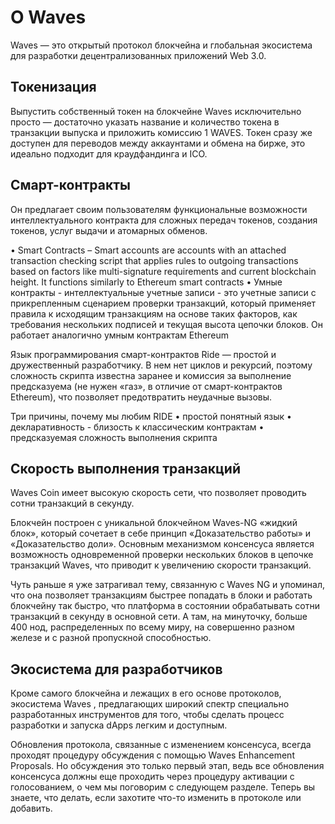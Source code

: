 # О Waves

Waves — это открытый протокол блокчейна и глобальная экосистема для разработки децентрализованных приложений Web 3.0.

## Токенизация

Выпустить собственный токен на блокчейне Waves исключительно просто — достаточно указать название и количество токена в транзакции выпуска и приложить комиссию 1 WAVES. Токен сразу же доступен для переводов между аккаунтами и обмена на бирже, это идеально подходит для краудфандинга и ICO.

## Смарт-контракты

Он предлагает своим пользователям функциональные возможности интеллектуального контракта для сложных передач токенов, создания токенов, услуг выдачи и атомарных обменов.

 • Smart Contracts – Smart accounts are accounts with an attached transaction checking script that applies rules to outgoing transactions based on factors like multi-signature requirements and current blockchain height. It functions similarly to Ethereum smart contracts
• Умные контракты - интеллектуальные учетные записи - это учетные записи с прикрепленным сценарием проверки транзакций, который применяет правила к исходящим транзакциям на основе таких факторов, как требования нескольких подписей и текущая высота цепочки блоков. Он работает аналогично умным контрактам Ethereum

Язык программирования смарт-контрактов Ride — простой и дружественный разработчику. В нем нет циклов и рекурсий, поэтому сложность скрипта известна заранее и комиссия за выполнение предсказуема (не нужен «газ», в отличие от смарт-контрактов Ethereum), что позволяет предотвратить неудачные вызовы.

Три причины, почему мы любим
RIDE
• простой понятный язык
• декларативность - близость к классическим
контрактам
• предсказуемая сложность выполнения скрипта

## Скорость выполнения транзакций

 Waves Coin имеет высокую скорость сети, что позволяет проводить сотни транзакций в секунду.

Блокчейн построен с уникальной блокчейном Waves-NG «жидкий блок», который сочетает в себе принцип «Доказательство работы» и «Доказательство доли». Основным механизмом консенсуса является возможность одновременной проверки нескольких блоков в цепочке транзакций Waves, что приводит к увеличению скорости транзакций. 


Чуть раньше я уже затрагивал тему, связанную с Waves NG и упоминал, что она позволяет транзакциям быстрее попадать в блоки и работать блокчейну так быстро, что платформа в состоянии обрабатывать сотни транзакций в секунду в основной сети. А там, на минуточку, больше 400 нод, распределенных по всему миру, на совершенно разном железе и с разной пропускной способностью.

## Экосистема для разработчиков

Кроме самого блокчейна и лежащих в его основе протоколов, экосистема Waves
, предлагающих широкий спектр специально разработанных инструментов
для того, чтобы сделать процесс разработки и запуска dApps легким и доступным.


Обновления протокола, связанные с изменением консенсуса, всегда проходят процедуру обсуждения с помощью Waves Enhancement Proposals. Но обсуждения это только первый этап, ведь все обновления консенсуса должны еще проходить через процедуру активации с голосованием, о чем мы поговорим с следующем разделе. Теперь вы знаете, что делать, если захотите что-то изменить в протоколе или добавить.
